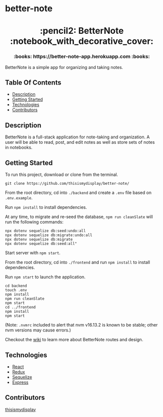 # better-note

<h1 align="center">:pencil2: BetterNote :notebook_with_decorative_cover:</h1>

<h3 align="center"> :books: https://better-note-app.herokuapp.com :books:</h3>

BetterNote is a simple app for organizing and taking notes.

## Table Of Contents

- [Description](#description)
- [Getting Started](#getting-started)
- [Technologies](#technologies)
- [Contributors](#contributors)

## Description

BetterNote is a full-stack application for note-taking and organization.  A user will be able to read, post, and edit notes as well as store sets of notes in notebooks.

## Getting Started

To run this project, download or clone from the terminal.
```
git clone https://github.com/thisismydisplay/better-note/
```

From the root directory, cd into ```./backend``` and create a ```.env``` file based on ```.env.example```.

Run ```npm install``` to install dependencies.

At any time, to migrate and re-seed the database, ```npm run cleanSlate``` will run the following commands:

```
npx dotenv sequelize db:seed:undo:all 
npx dotenv sequelize db:migrate:undo:all 
npx dotenv sequelize db:migrate 
npx dotenv sequelize db:seed:all"
```

Start server with ```npm start```.

From the root directory, cd into ```./frontend``` and run ```npm install``` to install dependencies.

Run ```npm start``` to launch the application.


```
cd backend
touch .env
npm install
npm run cleanSlate
npm start
cd ../frontend
npm install
npm start
```

(Note: ```.nvmrc``` included to alert that nvm v16.13.2 is known to be stable; other nvm versions may cause errors.)

Checkout the [wiki](https://github.com/thisismydisplay/better-note/wiki) to learn more about BetterNote routes and design.

## Technologies

-   [React](https://reactjs.org/docs/getting-started.html)
-   [Redux](https://redux.js.org/introduction/getting-started)
-   [Sequelize](https://sequelize.org/)
-   [Express](https://expressjs.com/)

## Contributors

[thisismydisplay](https://github.com/thisismydisplay)
